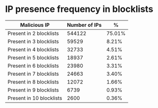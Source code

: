 # IP presence frequency in blocklists
| Malicious IP | Number of IPs | % |
|----|----|----|
| Present in 2 blocklists | 544122 | 75.01% |
| Present in 3 blocklists | 59529 | 8.21% |
| Present in 4 blocklists | 32733 | 4.51% |
| Present in 5 blocklists | 18937 | 2.61% |
| Present in 6 blocklists | 23980 | 3.31% |
| Present in 7 blocklists | 24663 | 3.40% |
| Present in 8 blocklists | 12072 | 1.66% |
| Present in 9 blocklists | 6739 | 0.93% |
| Present in 10 blocklists | 2600 | 0.36% |
